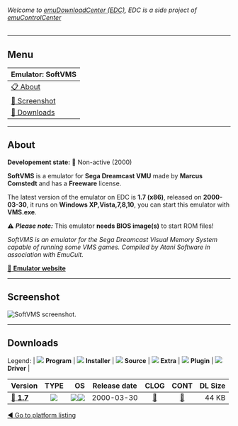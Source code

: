 ###### Welcome to [emuDownloadCenter (EDC)](https://github.com/PhoenixInteractiveNL/emuDownloadCenter/wiki/), EDC is a side project of [emuControlCenter](https://github.com/PhoenixInteractiveNL/emuControlCenter/wiki/)
***
## Menu
| **Emulator: SoftVMS** |
|:---------|
| [:clipboard: About](#about) |
| [:sunrise: Screenshot](#screenshot) |
| [:floppy_disk: Downloads](#downloads) |
***
## About
**Developement state:** :red_circle: Non-active (2000)

**SoftVMS** is a emulator for **Sega Dreamcast VMU** made by **Marcus Comstedt** and has a **Freeware** license.

The latest version of the emulator on EDC is **1.7 (x86)**, released on **2000-03-30**, it runs on **Windows XP,Vista,7,8,10**, you can start this emulator with **VMS.exe**.

:warning: _**Please note:**_ This emulator **needs BIOS image(s)** to start ROM files!

_SoftVMS is an emulator for the Sega Dreamcast Visual Memory System capable of running some VMS games. Compiled by Atani Software in association with EmuCult._

[:link: **Emulator website**](http://mc.pp.se/dc/sw.html)
***
## Screenshot
![](https://raw.githubusercontent.com/PhoenixInteractiveNL/emuDownloadCenter/master/hooks/softvms/emulator_screen_01.jpg "SoftVMS screenshot.")
***
## Downloads
Legend:
| ![](https://raw.githubusercontent.com/wiki/PhoenixInteractiveNL/emuDownloadCenter/images_misc/icon_program_24.png) **Program** | 
![](https://raw.githubusercontent.com/wiki/PhoenixInteractiveNL/emuDownloadCenter/images_misc/icon_installer_24.png) **Installer** | 
![](https://raw.githubusercontent.com/wiki/PhoenixInteractiveNL/emuDownloadCenter/images_misc/icon_source_code_24.png) **Source** | 
![](https://raw.githubusercontent.com/wiki/PhoenixInteractiveNL/emuDownloadCenter/images_misc/icon_extra_24.png) **Extra** | 
![](https://raw.githubusercontent.com/wiki/PhoenixInteractiveNL/emuDownloadCenter/images_misc/icon_plugin_24.png) **Plugin** | 
![](https://raw.githubusercontent.com/wiki/PhoenixInteractiveNL/emuDownloadCenter/images_misc/icon_driver_24.png) **Driver** | 
 
| Version | TYPE | OS | Release date | CLOG | CONT | DL Size |
|:--------|:----:|---:|:------------:|:----:|:----:|--------:|
| [:floppy_disk: **1.7**](https://github.com/PhoenixInteractiveNL/edc-repo0003/raw/master/softvms/1.7.7z) | ![](https://raw.githubusercontent.com/wiki/PhoenixInteractiveNL/emuDownloadCenter/images_misc/icon_program_24.png) | ![](https://raw.githubusercontent.com/wiki/PhoenixInteractiveNL/emuDownloadCenter/images_misc/logo_windows_24.png)![](https://raw.githubusercontent.com/wiki/PhoenixInteractiveNL/emuDownloadCenter/images_misc/icon_32-bit_24.png) | 2000-03-30 | [:page_facing_up:](https://github.com/PhoenixInteractiveNL/edc-repo0003/blob/master/softvms/1.7_changelog.txt) | [:mag_right:](https://github.com/PhoenixInteractiveNL/edc-repo0003/blob/master/softvms/1.7_contents.txt) | 44 KB |

[:arrow_backward: Go to platform listing](https://github.com/PhoenixInteractiveNL/emuDownloadCenter/wiki/EDC-Platform-List)
